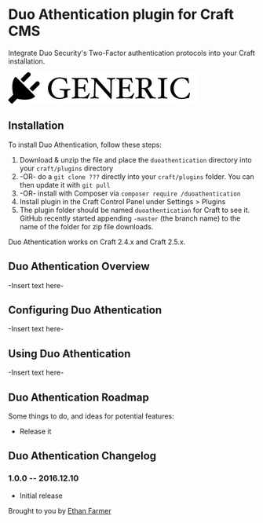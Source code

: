 # Duo Athentication plugin for Craft CMS

Integrate Duo Security&#39;s Two-Factor authentication protocols into your Craft installation.

![Screenshot](resources/screenshots/plugin_logo.png)

## Installation

To install Duo Athentication, follow these steps:

1. Download & unzip the file and place the `duoathentication` directory into your `craft/plugins` directory
2.  -OR- do a `git clone ???` directly into your `craft/plugins` folder.  You can then update it with `git pull`
3.  -OR- install with Composer via `composer require /duoathentication`
4. Install plugin in the Craft Control Panel under Settings > Plugins
5. The plugin folder should be named `duoathentication` for Craft to see it.  GitHub recently started appending `-master` (the branch name) to the name of the folder for zip file downloads.

Duo Athentication works on Craft 2.4.x and Craft 2.5.x.

## Duo Athentication Overview

-Insert text here-

## Configuring Duo Athentication

-Insert text here-

## Using Duo Athentication

-Insert text here-

## Duo Athentication Roadmap

Some things to do, and ideas for potential features:

* Release it

## Duo Athentication Changelog

### 1.0.0 -- 2016.12.10

* Initial release

Brought to you by [Ethan Farmer](http://ethanfarmer.net)
